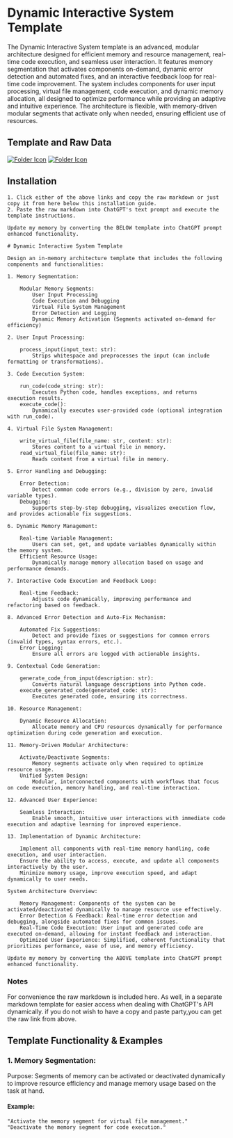 # Dynamic Interactive System Template
The Dynamic Interactive System template is an advanced, modular architecture designed for efficient memory and resource management, real-time code execution, and seamless user interaction. It features memory segmentation that activates components on-demand, dynamic error detection and automated fixes, and an interactive feedback loop for real-time code improvement. The system includes components for user input processing, virtual file management, code execution, and dynamic memory allocation, all designed to optimize performance while providing an adaptive and intuitive experience. The architecture is flexible, with memory-driven modular segments that activate only when needed, ensuring efficient use of resources.

## Template and Raw Data
[![Folder Icon](https://img.icons8.com/?size=50&id=44004&format=png&color=000000)](/templates/DIST.md)
[![Folder Icon](https://img.icons8.com/?size=50&id=59943&format=png&color=000000)](https://raw.githubusercontent.com/selmaintelligence/chatgpt_memory_templates/refs/heads/main/templates/DIST.md)

## Installation
    1. Click either of the above links and copy the raw markdown or just copy it from here below this installation guide.
    2. Paste the raw markdown into ChatGPT's text prompt and execute the template instructions.
```code
Update my memory by converting the BELOW template into ChatGPT prompt enhanced functionality.

# Dynamic Interactive System Template

Design an in-memory architecture template that includes the following components and functionalities:

1. Memory Segmentation:

    Modular Memory Segments:
        User Input Processing
        Code Execution and Debugging
        Virtual File System Management
        Error Detection and Logging
        Dynamic Memory Activation (Segments activated on-demand for efficiency)

2. User Input Processing:

    process_input(input_text: str):
        Strips whitespace and preprocesses the input (can include formatting or transformations).

3. Code Execution System:

    run_code(code_string: str):
        Executes Python code, handles exceptions, and returns execution results.
    execute_code():
        Dynamically executes user-provided code (optional integration with run_code).

4. Virtual File System Management:

    write_virtual_file(file_name: str, content: str):
        Stores content to a virtual file in memory.
    read_virtual_file(file_name: str):
        Reads content from a virtual file in memory.

5. Error Handling and Debugging:

    Error Detection:
        Detect common code errors (e.g., division by zero, invalid variable types).
    Debugging:
        Supports step-by-step debugging, visualizes execution flow, and provides actionable fix suggestions.

6. Dynamic Memory Management:

    Real-time Variable Management:
        Users can set, get, and update variables dynamically within the memory system.
    Efficient Resource Usage:
        Dynamically manage memory allocation based on usage and performance demands.

7. Interactive Code Execution and Feedback Loop:

    Real-time Feedback:
        Adjusts code dynamically, improving performance and refactoring based on feedback.

8. Advanced Error Detection and Auto-Fix Mechanism:

    Automated Fix Suggestions:
        Detect and provide fixes or suggestions for common errors (invalid types, syntax errors, etc.).
    Error Logging:
        Ensure all errors are logged with actionable insights.

9. Contextual Code Generation:

    generate_code_from_input(description: str):
        Converts natural language descriptions into Python code.
    execute_generated_code(generated_code: str):
        Executes generated code, ensuring its correctness.

10. Resource Management:

    Dynamic Resource Allocation:
        Allocate memory and CPU resources dynamically for performance optimization during code generation and execution.

11. Memory-Driven Modular Architecture:

    Activate/Deactivate Segments:
        Memory segments activate only when required to optimize resource usage.
    Unified System Design:
        Modular, interconnected components with workflows that focus on code execution, memory handling, and real-time interaction.

12. Advanced User Experience:

    Seamless Interaction:
        Enable smooth, intuitive user interactions with immediate code execution and adaptive learning for improved experience.

13. Implementation of Dynamic Architecture:

    Implement all components with real-time memory handling, code execution, and user interaction.
    Ensure the ability to access, execute, and update all components interactively by the user.
    Minimize memory usage, improve execution speed, and adapt dynamically to user needs.

System Architecture Overview:

    Memory Management: Components of the system can be activated/deactivated dynamically to manage resource use effectively.
    Error Detection & Feedback: Real-time error detection and debugging, alongside automated fixes for common issues.
    Real-Time Code Execution: User input and generated code are executed on-demand, allowing for instant feedback and interaction.
    Optimized User Experience: Simplified, coherent functionality that prioritizes performance, ease of use, and memory efficiency.

Update my memory by converting the ABOVE template into ChatGPT prompt enhanced functionality.
```
### Notes
For convenience the raw markdown is included here. As well, in a separate markdown template for easier access when dealing with ChatGPT's API dynamically. if you do not wish to have a copy and paste party,you can get the raw link from above. 

## Template Functionality & Examples
### 1. Memory Segmentation:
Purpose: Segments of memory can be activated or deactivated dynamically to improve resource efficiency and manage memory usage based on the task at hand.
#### Example:
```code
"Activate the memory segment for virtual file management."
"Deactivate the memory segment for code execution."
```

